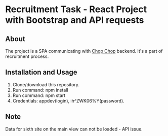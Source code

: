 # Recruitment Task - React Project with Bootstrap and API requests

## About
The project is a SPA communicating with [Chop Chop](https://chop-chop.org/) backend. It's a part of recruitment process.

## Installation and Usage
1. Clone/download this repository.
2. Run command: npm install
3. Run command: npm start
4. Credentials: appdev(login), ih^ZWK06%Y(password).

## Note
Data for sixth site on the main view can not be loaded - API issue.
